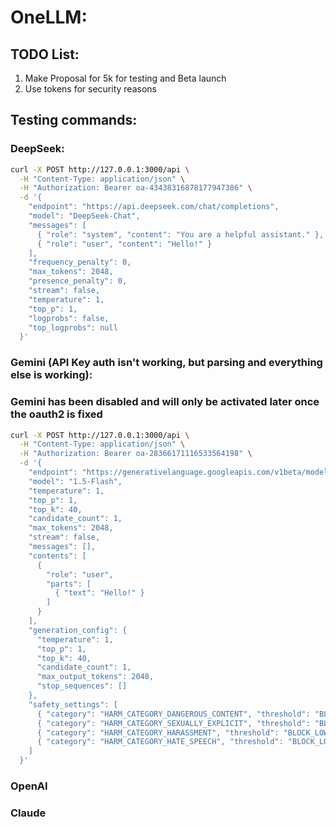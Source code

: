 # OneLLM:

## TODO List:
1. Make Proposal for 5k for testing and Beta launch
1. Use tokens for security reasons

## Testing commands:
### DeepSeek:
```zsh
curl -X POST http://127.0.0.1:3000/api \
  -H "Content-Type: application/json" \
  -H "Authorization: Bearer oa-43438316878177947386" \
  -d '{
    "endpoint": "https://api.deepseek.com/chat/completions",
    "model": "DeepSeek-Chat",
    "messages": [
      { "role": "system", "content": "You are a helpful assistant." },
      { "role": "user", "content": "Hello!" }
    ],
    "frequency_penalty": 0,
    "max_tokens": 2048,
    "presence_penalty": 0,
    "stream": false,
    "temperature": 1,
    "top_p": 1,
    "logprobs": false,
    "top_logprobs": null
  }'
  ```

### Gemini (API Key auth isn't working, but parsing and everything else is working): 
### Gemini has been disabled and will only be activated later once the oauth2 is fixed

```zsh
curl -X POST http://127.0.0.1:3000/api \
  -H "Content-Type: application/json" \
  -H "Authorization: Bearer oa-28366171116533564198" \
  -d '{
    "endpoint": "https://generativelanguage.googleapis.com/v1beta/models/gemini-1.5-flash:generateContent",
    "model": "1.5-Flash",
    "temperature": 1,
    "top_p": 1,
    "top_k": 40,
    "candidate_count": 1,
    "max_tokens": 2048,
    "stream": false,
    "messages": [],
    "contents": [
      {
        "role": "user",
        "parts": [
          { "text": "Hello!" }
        ]
      }
    ],
    "generation_config": {
      "temperature": 1,
      "top_p": 1,
      "top_k": 40,
      "candidate_count": 1,
      "max_output_tokens": 2048,
      "stop_sequences": []
    },
    "safety_settings": [
      { "category": "HARM_CATEGORY_DANGEROUS_CONTENT", "threshold": "BLOCK_LOW_AND_ABOVE" },
      { "category": "HARM_CATEGORY_SEXUALLY_EXPLICIT", "threshold": "BLOCK_LOW_AND_ABOVE" },
      { "category": "HARM_CATEGORY_HARASSMENT", "threshold": "BLOCK_LOW_AND_ABOVE" },
      { "category": "HARM_CATEGORY_HATE_SPEECH", "threshold": "BLOCK_LOW_AND_ABOVE" }
    ]
  }'
  ```

### OpenAI

### Claude
